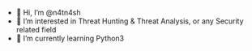 - 👋 Hi, I’m @n4tn4sh
- 👀 I’m interested in Threat Hunting & Threat Analysis, or any Security related field
- 🌱 I’m currently learning Python3
